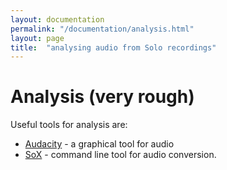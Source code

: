 ```yaml
---
layout: documentation
permalink: "/documentation/analysis.html"
layout: page
title:  "analysing audio from Solo recordings"
---
```

  

# Analysis (very rough)

Useful tools for analysis are:

* [Audacity](http://www.audacityteam.org) - a graphical tool for audio
* [SoX](http://sox.sourceforge.net) - command line tool for audio conversion.

